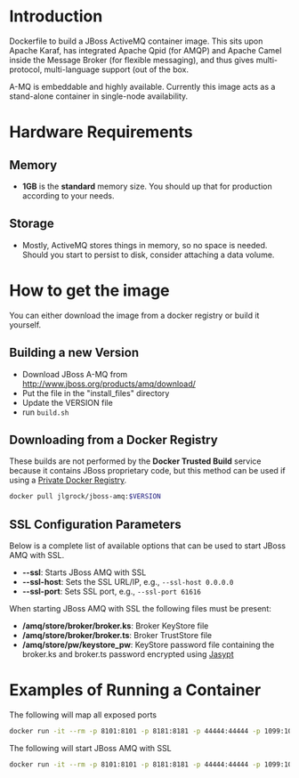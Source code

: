 # Introduction

Dockerfile to build a JBoss ActiveMQ container image.  This sits upon Apache Karaf, has integrated Apache Qpid (for AMQP) and Apache Camel inside the Message Broker (for flexible messaging), and thus gives multi-protocol, multi-language support (out of the box.

A-MQ is embeddable and highly available.  Currently this image acts as a stand-alone container in single-node availability.

# Hardware Requirements

## Memory

- **1GB** is the **standard** memory size. You should up that for production according to your needs.

## Storage

- Mostly, ActiveMQ stores things in memory, so no space is needed.  Should you start to persist to disk, consider attaching a data volume.

# How to get the image

You can either download the image from a docker registry or build it yourself.

## Building a new Version

* Download JBoss A-MQ from http://www.jboss.org/products/amq/download/
* Put the file in the "install_files" directory
* Update the VERSION file
* run `build.sh`

## Downloading from a Docker Registry

These builds are not performed by the **Docker Trusted Build** service because it contains JBoss proprietary code, but this method can be used if using a [Private Docker Registry](https://docs.docker.com/registry/deploying/).

```bash
docker pull jlgrock/jboss-amq:$VERSION
```

## SSL Configuration Parameters

Below is a complete list of available options that can be used to start JBoss AMQ with SSL.

- **--ssl**: Starts JBoss AMQ with SSL
- **--ssl-host**: Sets the SSL URL/IP, e.g., `--ssl-host 0.0.0.0`
- **--ssl-port**: Sets SSL port, e.g., `--ssl-port 61616`

When starting JBoss AMQ with SSL the following files must be present:
- **/amq/store/broker/broker.ks**: Broker KeyStore file
- **/amq/store/broker/broker.ts**: Broker TrustStore file
- **/amq/store/pw/keystore_pw**: KeyStore password file containing the broker.ks and broker.ts password encrypted using [Jasypt](https://access.redhat.com/documentation/en-US/Red_Hat_JBoss_A-MQ/6.2/html/Security_Guide/FMQSecurityEncryptProperties.html)

# Examples of Running a Container

The following will map all exposed ports
```bash
docker run -it --rm -p 8101:8101 -p 8181:8181 -p 44444:44444 -p 1099:1099 -p 61616:61616 jlgrock/jboss-amq:6.2.0
```

The following will start JBoss AMQ with SSL
```bash
docker run -it --rm -p 8101:8101 -p 8181:8181 -p 44444:44444 -p 1099:1099 -p 61616:61616 jlgrock/jboss-amq:6.2.0 --ssl --ssl-host 0.0.0.0 --ssl-port 61616
```

